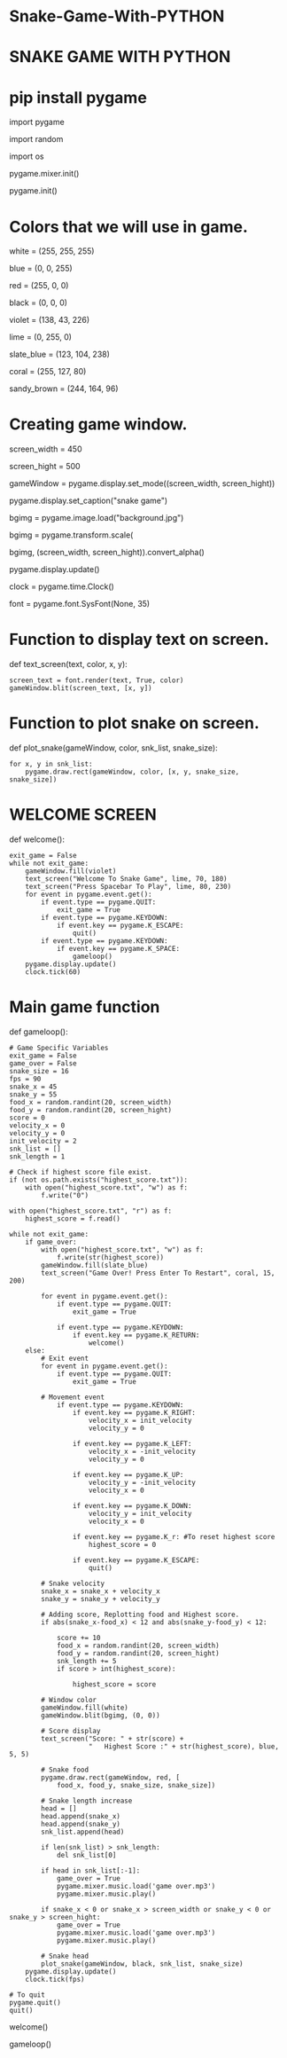 # Snake-Game-With-PYTHON
# SNAKE GAME WITH PYTHON

# pip install pygame
import pygame

import random

import os

pygame.mixer.init()

pygame.init()

# Colors that we will use in game.
white = (255, 255, 255)

blue = (0, 0, 255)

red = (255, 0, 0)

black = (0, 0, 0)

violet = (138, 43, 226)

lime = (0, 255, 0)

slate_blue = (123, 104, 238)

coral = (255, 127, 80)

sandy_brown = (244, 164, 96)

# Creating game window.

screen_width = 450

screen_hight = 500

gameWindow = pygame.display.set_mode((screen_width, screen_hight))

pygame.display.set_caption("snake game")

bgimg = pygame.image.load("background.jpg")

bgimg = pygame.transform.scale(

bgimg, (screen_width, screen_hight)).convert_alpha()

pygame.display.update()

clock = pygame.time.Clock()

font = pygame.font.SysFont(None, 35)

# Function to display text on screen.
def text_screen(text, color, x, y):

    screen_text = font.render(text, True, color)
    gameWindow.blit(screen_text, [x, y])

# Function to plot snake on screen.
def plot_snake(gameWindow, color, snk_list, snake_size):
    
    for x, y in snk_list:
        pygame.draw.rect(gameWindow, color, [x, y, snake_size, snake_size])


# WELCOME SCREEN
def welcome():
    
    exit_game = False
    while not exit_game:
        gameWindow.fill(violet)
        text_screen("Welcome To Snake Game", lime, 70, 180)
        text_screen("Press Spacebar To Play", lime, 80, 230)
        for event in pygame.event.get():
            if event.type == pygame.QUIT:
                exit_game = True
            if event.type == pygame.KEYDOWN:
                if event.key == pygame.K_ESCAPE:
                    quit()
            if event.type == pygame.KEYDOWN:
                if event.key == pygame.K_SPACE:
                    gameloop()
        pygame.display.update()
        clock.tick(60)

# Main game function
def gameloop():
    
    # Game Specific Variables
    exit_game = False
    game_over = False
    snake_size = 16
    fps = 90
    snake_x = 45
    snake_y = 55
    food_x = random.randint(20, screen_width)
    food_y = random.randint(20, screen_hight)
    score = 0
    velocity_x = 0
    velocity_y = 0
    init_velocity = 2
    snk_list = []
    snk_length = 1

    # Check if highest score file exist.
    if (not os.path.exists("highest_score.txt")):
        with open("highest_score.txt", "w") as f:
            f.write("0")

    with open("highest_score.txt", "r") as f:
        highest_score = f.read()

    while not exit_game:
        if game_over:
            with open("highest_score.txt", "w") as f:
                f.write(str(highest_score))
            gameWindow.fill(slate_blue)
            text_screen("Game Over! Press Enter To Restart", coral, 15, 200)

            for event in pygame.event.get():
                if event.type == pygame.QUIT:
                    exit_game = True

                if event.type == pygame.KEYDOWN:
                    if event.key == pygame.K_RETURN:
                        welcome()
        else:
            # Exit event
            for event in pygame.event.get():
                if event.type == pygame.QUIT:
                    exit_game = True

            # Movement event
                if event.type == pygame.KEYDOWN:
                    if event.key == pygame.K_RIGHT:
                        velocity_x = init_velocity
                        velocity_y = 0

                    if event.key == pygame.K_LEFT:
                        velocity_x = -init_velocity
                        velocity_y = 0

                    if event.key == pygame.K_UP:
                        velocity_y = -init_velocity
                        velocity_x = 0

                    if event.key == pygame.K_DOWN:
                        velocity_y = init_velocity
                        velocity_x = 0

                    if event.key == pygame.K_r: #To reset highest score
                        highest_score = 0

                    if event.key == pygame.K_ESCAPE:
                        quit()

            # Snake velocity
            snake_x = snake_x + velocity_x
            snake_y = snake_y + velocity_y

            # Adding score, Replotting food and Highest score.
            if abs(snake_x-food_x) < 12 and abs(snake_y-food_y) < 12:
 
                score += 10
                food_x = random.randint(20, screen_width)
                food_y = random.randint(20, screen_hight)
                snk_length += 5
                if score > int(highest_score):
 
                    highest_score = score

            # Window color
            gameWindow.fill(white)
            gameWindow.blit(bgimg, (0, 0))

            # Score display
            text_screen("Score: " + str(score) +
                        "   Highest Score :" + str(highest_score), blue, 5, 5)

            # Snake food
            pygame.draw.rect(gameWindow, red, [
                food_x, food_y, snake_size, snake_size])

            # Snake length increase
            head = []
            head.append(snake_x)
            head.append(snake_y)
            snk_list.append(head)

            if len(snk_list) > snk_length:
                del snk_list[0]

            if head in snk_list[:-1]:
                game_over = True
                pygame.mixer.music.load('game over.mp3')
                pygame.mixer.music.play()

            if snake_x < 0 or snake_x > screen_width or snake_y < 0 or snake_y > screen_hight:
                game_over = True
                pygame.mixer.music.load('game over.mp3')
                pygame.mixer.music.play()

            # Snake head
            plot_snake(gameWindow, black, snk_list, snake_size)
        pygame.display.update()
        clock.tick(fps)

    # To quit 
    pygame.quit()
    quit()
    
welcome()

gameloop()
